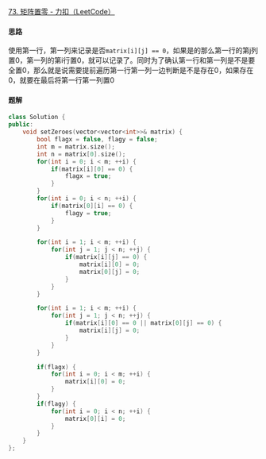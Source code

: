 [73. 矩阵置零 - 力扣（LeetCode）](https://leetcode.cn/problems/set-matrix-zeroes/description/)

#### 思路

使用第一行，第一列来记录是否`matrix[i][j] == 0`，如果是的那么第一行的第j列置0，第一列的第i行置0，就可以记录了。同时为了确认第一行和第一列是不是要全置0，那么就是说需要提前遍历第一行第一列一边判断是不是存在0，如果存在0，就要在最后将第一行第一列置0

#### 题解

```c++
class Solution {
public:
    void setZeroes(vector<vector<int>>& matrix) {
        bool flagx = false, flagy = false;
        int m = matrix.size();
        int n = matrix[0].size();
        for(int i = 0; i < m; ++i) {
            if(matrix[i][0] == 0) {
                flagx = true;
            }
        }
        for(int i = 0; i < n; ++i) {
            if(matrix[0][i] == 0) {
                flagy = true;
            }
        }

        for(int i = 1; i < m; ++i) {
            for(int j = 1; j < n; ++j) {
                if(matrix[i][j] == 0) {
                    matrix[i][0] = 0;
                    matrix[0][j] = 0;
                }
            }
        }

        for(int i = 1; i < m; ++i) {
            for(int j = 1; j < n; ++j) {
                if(matrix[i][0] == 0 || matrix[0][j] == 0) {
                    matrix[i][j] = 0;
                }
            }
        }

        if(flagx) {
            for(int i = 0; i < m; ++i) {
                matrix[i][0] = 0;
            }
        }
        if(flagy) {
            for(int i = 0; i < n; ++i) {
                matrix[0][i] = 0;
            }
        }
    }
};
```

